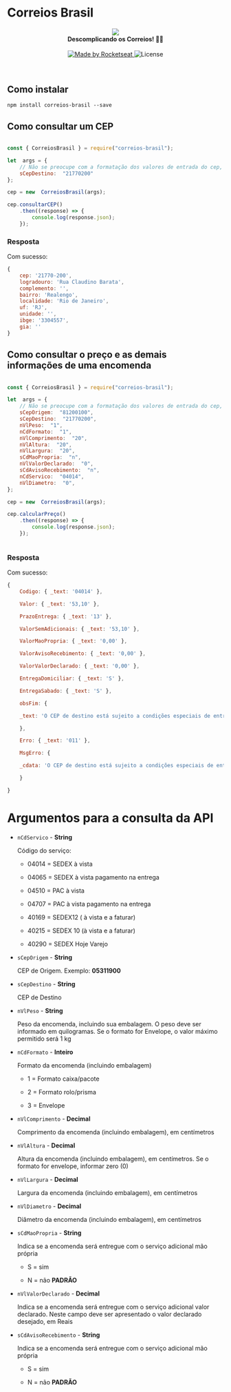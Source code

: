 

# Correios Brasil
  

<h4 align="center">
<img src="https://media.giphy.com/media/eRIrROHUPJvgs/giphy.gif"/><br>
 <b>Descomplicando os Correios!</b> 🦸‍♂️
</h4>
<p align="center">
  <a href="https://lucasfinoti.netlify.app">
    <img alt="Made by Rocketseat" src="https://img.shields.io/badge/made%20by-LucasFinoti-red">
  </a>
  <img alt="License" src="https://img.shields.io/badge/license-MIT-red">
</p>

<br>
  
  ## Como instalar

``` 
npm install correios-brasil --save
```
  
## Como consultar um CEP

``` javascript

const { CorreiosBrasil } = require("correios-brasil");

let  args = {
	// Não se preocupe com a formatação dos valores de entrada do cep, qualquer uma será válida (ex: 21770-200, 21770 200 e etc),
	sCepDestino:  "21770200" 
};

cep = new  CorreiosBrasil(args);

cep.consultarCEP()
	.then((response) => {
		console.log(response.json);
	});

```
  

### Resposta

  Com sucesso:
``` javascript
{
	cep: '21770-200',
	logradouro: 'Rua Claudino Barata',
	complemento: '',
	bairro: 'Realengo',
	localidade: 'Rio de Janeiro',
	uf: 'RJ',
	unidade: '',
	ibge: '3304557',
	gia: ''
}
```

## Como consultar o preço e as demais informações de uma encomenda

``` javascript

const { CorreiosBrasil } = require("correios-brasil");

let  args = {
	// Não se preocupe com a formatação dos valores de entrada do cep, qualquer uma será válida (ex: 21770-200, 21770 200 e etc),
	sCepOrigem:  "81200100",
	sCepDestino:  "21770200",
	nVlPeso:  "1",
	nCdFormato:  "1",
	nVlComprimento:  "20",
	nVlAltura:  "20",
	nVlLargura:  "20",
	sCdMaoPropria:  "n",
	nVlValorDeclarado:  "0",
	sCdAvisoRecebimento:  "n",
	nCdServico:  "04014",
	nVlDiametro:  "0",
};

cep = new  CorreiosBrasil(args); 

cep.calcularPreço()
	.then((response) => {
		console.log(response.json);
	});
	
```

### Resposta
Com sucesso:
``` javascript
{
	Codigo: { _text: '04014' },

	Valor: { _text: '53,10' },

	PrazoEntrega: { _text: '13' },

	ValorSemAdicionais: { _text: '53,10' },

	ValorMaoPropria: { _text: '0,00' },

	ValorAvisoRecebimento: { _text: '0,00' },

	ValorValorDeclarado: { _text: '0,00' },

	EntregaDomiciliar: { _text: 'S' },

	EntregaSabado: { _text: 'S' },

	obsFim: {

	_text: 'O CEP de destino está sujeito a condições especiais de entrega pela ECT e será realizada com o acréscimo de até 7 (sete) dias úteis ao prazo regular.'

	},

	Erro: { _text: '011' },

	MsgErro: {

	_cdata: 'O CEP de destino está sujeito a condições especiais de entrega pela ECT e será realizada com o acréscimo de até 7 (sete) dias úteis ao prazo regular.'

	}

}
```

# Argumentos para a consulta da API

  

-  ``nCdServico`` - **String**

	Código do serviço:

	- 04014 = SEDEX à vista

	- 04065 = SEDEX à vista pagamento na entrega

	- 04510 = PAC à vista

	- 04707 = PAC à vista pagamento na entrega

	- 40169 = SEDEX12 ( à vista e a faturar)

	- 40215 = SEDEX 10 (à vista e a faturar)

	- 40290 = SEDEX Hoje Varejo

  

-  ``sCepOrigem`` - **String**

  

	CEP de Origem. Exemplo: **05311900**

  

-  ``sCepDestino`` - **String**

  

	CEP de Destino

  

-  ``nVlPeso`` - **String**

  

	Peso da encomenda, incluindo sua embalagem. O peso deve ser informado em quilogramas. Se o formato for Envelope, o valor máximo permitido será 1 kg

  

-  ``nCdFormato`` - **Inteiro**

  

	Formato da encomenda (incluindo embalagem)

	- 1 = Formato caixa/pacote

	- 2 = Formato rolo/prisma

	- 3 = Envelope

  

-  ``nVlComprimento`` - **Decimal**

  

	Comprimento da encomenda (incluindo embalagem), em centímetros

  

-  ``nVlAltura`` - **Decimal**

  

	Altura da encomenda (incluindo embalagem), em centímetros. Se o formato for envelope, informar zero (0)

  

-  ``nVlLargura`` - **Decimal**

  

	Largura da encomenda (incluindo embalagem), em centímetros

  

-  ``nVlDiametro`` - **Decimal**

  

	Diâmetro da encomenda (incluindo embalagem), em centímetros

  

-  ``sCdMaoPropria`` - **String**

	Indica se a encomenda será entregue com o serviço adicional mão própria

	- S = sim

	- N = não **PADRÃO**

  
  

-  ``nVlValorDeclarado`` - **Decimal**

	Indica se a encomenda será entregue com o serviço adicional valor declarado. Neste campo deve ser apresentado o valor declarado desejado, em Reais

  

-  ``sCdAvisoRecebimento`` - **String**

	Indica se a encomenda será entregue com o serviço adicional mão própria

	- S = sim

	- N = não **PADRÃO**